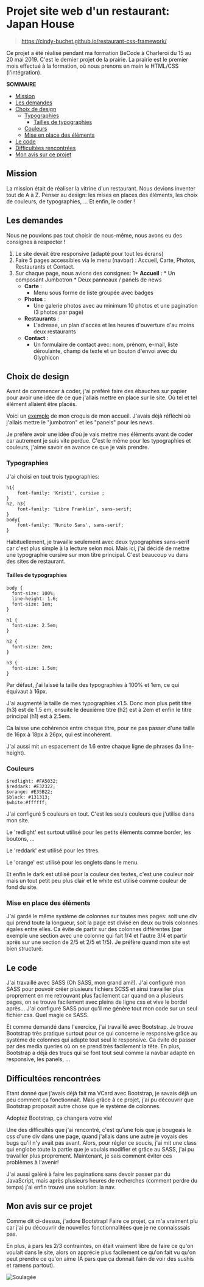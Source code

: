 # Projet site web d'un restaurant: Japan House
> https://cindy-buchet.github.io/restaurant-css-framework/

Ce projet a été réalisé pendant ma formation BeCode à Charleroi du 15 au 20 mai 2019. C'est le dernier projet de la prairie. La prairie est le premier mois effectué à la formation, où nous prenons en main le HTML/CSS (l'intégration).

**SOMMAIRE**

* [Mission](#Mission)
* [Les demandes](#Les-demandes)
* [Choix de design](#Choix-de-design)
    * [Typographies](#Typographies)
        * [Tailles de typographies](#Tailles-de-typographies)
    * [Couleurs](#Couleurs)
    * [Mise en place des éléments](#Mise-en-place-des-éléments)
* [Le code](#Le-code)
* [Difficultées rencontrées](#Difficultées-rencontrées)
* [Mon avis sur ce projet](#Mon-avis-sur-ce-projet)


## Mission

La mission était de réaliser la vitrine d'un restaurant. Nous devions inventer tout de A à Z. Penser au design: les mises en places des éléments, les choix de couleurs, de typographies, ... Et enfin, le coder !

## Les demandes

Nous ne pouvions pas tout choisir de nous-même, nous avons eu des consignes à respecter ! 
1. Le site devait être responsive (adapté pour tout les écrans)
2. Faire 5 pages accessibles via le menu (navbar) : Accueil, Carte, Photos, Restaurants et Contact.
3. Sur chaque page, nous avions des consignes:
    1* **Accueil** : 
        * Un composant Jumbotron
        * Deux panneaux / panels de news
    * **Carte** :
        * Menu sous forme de liste groupée avec badges
    * **Photos** : 
        * Une galerie photos avec au minimum 10 photos et une pagination (3 photos par page)
    * **Restaurants** :
        * L'adresse, un plan d'accès et les heures d'ouverture d'au moins deux restaurants
    * **Contact** :
        * Un formulaire de contact avec: nom, prénom, e-mail, liste déroulante, champ de texte et un bouton d'envoi avec du Glyphicon

## Choix de design

Avant de commencer à coder, j'ai préféré faire des ébauches sur papier pour avoir une idée de ce que j'allais mettre en place sur le site. Où tel et tel élément allaient être placés.

Voici un [exemple](https://image.noelshack.com/fichiers/2019/21/1/1558359307-60708161-2445777315485120-229780776105803776-n.jpg) de mon croquis de mon accueil. J'avais déjà réfléchi où j'allais mettre le "jumbotron" et les "panels" pour les news. 

Je préfère avoir une idée d'où je vais mettre mes éléments avant de coder car autrement je suis vite perdue. C'est le même pour les typographies et couleurs, j'aime savoir en avance ce que je vais prendre.

### Typographies
J'ai choisi en tout trois typographies:
```
h1{
    font-family: 'Kristi', cursive ;
}
h2, h3{
    font-family: 'Libre Franklin', sans-serif;
}
body{
    font-family: 'Nunito Sans', sans-serif;
}
```
Habituellement, je travaille seulement avec deux typographies sans-serif car c'est plus simple à la lecture selon moi. Mais ici, j'ai décidé de mettre une typographie cursive sur mon titre principal. C'est beaucoup vu dans des sites de restaurant.

#### Tailles de typographies
```
body {
  font-size: 100%;
  line-height: 1.6;
  font-size: 1em;
}

h1 {
  font-size: 2.5em;
}

h2 {
  font-size: 2em;
}

h3 {
  font-size: 1.5em;
}
```
Par défaut, j'ai laissé la taille des typographies à 100% et 1em, ce qui équivaut à 16px.

J'ai augmenté la taille de mes typographies x1.5. Donc mon plus petit titre (h3) est de 1.5 em, ensuite le deuxième titre (h2) est à 2em et enfin le titre principal (h1) est à 2.5em. 

Ca laisse une cohérence entre chaque titre, pour ne pas passer d'une taille de 16px à 18px à 26px, qui est incohérent. 

J'ai aussi mit un espacement de 1.6 entre chaque ligne de phrases (la line-height).
### Couleurs
```
$redlight: #FA5032;
$reddark: #E32322;
$orange: #E35B22;
$black: #131313;
$white:#ffffff;
```
J'ai configuré 5 couleurs en tout. C'est les seuls couleurs que j'utilise dans mon site.

Le 'redlight' est surtout utilisé pour les petits éléments comme border, les boutons, ...

Le 'reddark' est utilisé pour les titres.

Le 'orange' est utilisé pour les onglets dans le menu.

Et enfin le dark est utilisé pour la couleur des textes, c'est une couleur noir mais un tout petit peu plus clair et le white est utilisé comme couleur de fond du site.

### Mise en place des éléments
J'ai gardé le même système de colonnes sur toutes mes pages: soit une div qui prend toute la longueur, soit la page est divisé en deux ou trois colonnes égales entre elles. Ca évite de partir sur des colonnes différentes (par exemple une section avec une colonne qui fait 1/4 et l'autre 3/4 et partir après sur une section de 2/5 et 2/5 et 1/5). Je préfère quand mon site est bien structuré.

## Le code
J'ai travaillé avec SASS (Oh SASS, mon grand ami!). J'ai configuré mon SASS pour pouvoir créer plusieurs fichiers SCSS et ainsi travailler plus proprement en me retrouvant plus facilement car quand on a plusieurs pages, on se trouve facilement avec pleins de ligne css et vive le bordel après... J'ai configuré SASS pour qu'il me génère tout mon code sur un seul fichier css. Quel magie ce SASS.

Et comme demandé dans l'exercice, j'ai travaillé avec Bootstrap. Je trouve Bootstrap très pratique surtout pour ce qui concerne le responsive grâce au système de colonnes qui adapte tout seul le responsive. Ca évite de passer par des media queries où on se prend très facilement la tête. En plus, Bootstrap a déjà des trucs qui se font tout seul comme la navbar adapté en responsive, les panels, ...

## Difficultées rencontrées
Etant donné que j'avais déjà fait ma VCard avec Bootstrap, je savais déjà un peu comment ça fonctionnait. Mais grâce à ce projet, j'ai pu découvrir que Bootstrap proposait autre chose que le système de colonnes. 

Adoptez Bootstrap, ça changera votre vie!

Une des difficultés que j'ai rencontré, c'est qu'une fois que je bougeais le css d'une div dans une page, quand j'allais dans une autre je voyais des bugs qu'il n'y avait pas avant. Alors, pour régler ce soucis, j'ai mit une class qui englobe toute la partie que je voulais modifier et grâce au SASS, j'ai pu travailler plus proprement. Maintenant, je sais comment éviter ces problèmes à l'avenir!

J'ai aussi galéré à faire les paginations sans devoir passer par du JavaScript, mais après plusieurs heures de recherches (comment perdre du temps) j'ai enfin trouvé une solution: la nav.

## Mon avis sur ce projet

Comme dit ci-dessus, j'adore Bootstrap! Faire ce projet, ça m'a vraiment plu car j'ai pu découvrir de nouvelles fonctionnalitées que je ne connaisssais pas. 

En plus, à pars les 2/3 contraintes, on était vraiment libre de faire ce qu'on voulait dans le site, alors on apprécie plus facilement ce qu'on fait vu qu'on peut prendre ce qu'on aime (A pars que ça donnait faim de voir des sushis et ramens partout).


![Soulagée](https://i.giphy.com/media/JMV7IKoqzxlrW/giphy.webp)